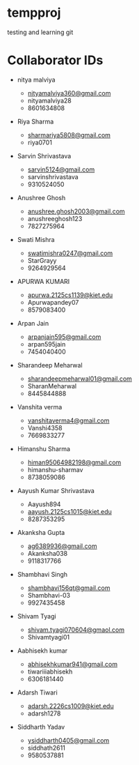 # tempproj
testing and learning git
# Collaborator IDs

- nitya malviya
  - nityamalviya360@gmail.com
  - nityamalviya28
  - 8601634808

- Riya Sharma
  - sharmariya5808@gmail.com
  - riya0701

- Sarvin Shrivastava
  - sarvin5124@gmail.com
  - sarvinshrivastava
  - 9310524050

- Anushree Ghosh
  - anushree.ghosh2003@gmail.com
  - anushreeghosh123
  - 7827275964
 
- Swati Mishra
  - swatimishra0247@gmail.com
  - StarGrayy
  - 9264929564

- APURWA KUMARI 
  - apurwa.2125cs1139@kiet.edu
  - Apurwapandey07
  - 8579083400

- Arpan Jain
  - arpanjain595@gmail.com
  - arpan595jain
  - 7454040400

- Sharandeep Meharwal
  - sharandeepmeharwal01@gmail.com
  - SharanMeharwal
  - 8445844888

- Vanshita verma
  - vanshitaverma4@gmail.com
  - Vanshi4358
  - 7669833277

- Himanshu Sharma
  - himan95064982198@gmail.com
  - himanshu-sharmav
  - 8738059086

- Aayush Kumar Shrivastava
  - Aayush894
  - aayush.2125cs1015@kiet.edu
  - 8287353295

- Akanksha Gupta
  - ag6389936@gmail.com
  - Akanksha038
  - 9118317766

- Shambhavi Singh
  - shambhavi156qt@gmail.com
  - Shambhavi-03
  - 9927435458

- Shivam Tyagi
  - shivam.tyagi070604@gmaol.com
  - Shivamtyagi01

- Aabhisekh kumar
  - abhisekhkumar941@gmail.com
  - tiwariiiabhisekh
  - 6306181440

- Adarsh Tiwari
  - adarsh.2226cs1009@kiet.edu
  - adarsh1278

- Siddharth Yadav
  - ysiddharth0405@gmail.com
  - siddhath2611
  - 9580537881

